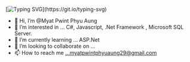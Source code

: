
[![Typing SVG](https://readme-typing-svg.herokuapp.com?font=&weight=500&size=25&pause=1000&color=F7735B&width=435&lines=Welcome+To+My+GitHub+Profile!)](https://git.io/typing-svg)

- 👋 Hi, I’m @Myat Pwint Phyu Aung
- 👀 I’m interested in ... C#, Javascript, .Net Framework , Microsoft SQL Server.
- 🌱 I’m currently learning ... ASP.Net
- 💞️ I’m looking to collaborate on ...
- 📫 How to reach me ...myatpwintphyuaung29@gmail.com

<!---
MyatPwintPhyuAung/MyatPwintPhyuAung is a ✨ special ✨ repository because its `README.md` (this file) appears on your GitHub profile.
You can click the Preview link to take a look at your changes.
--->
